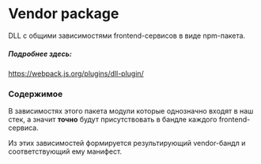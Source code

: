 # Vendor package

DLL с общими зависимостями frontend-сервисов в виде npm-пакета.

##### Подробнее здесь:
https://webpack.js.org/plugins/dll-plugin/

### Содержимое

В зависимостях этого пакета модули которые однозначно входят в наш стек,
а значит **точно** будут присутствовать в бандле каждого frontend-сервиса.

Из этих зависимостей формируется результирующий vendor-бандл и соответствующий ему манифест.

